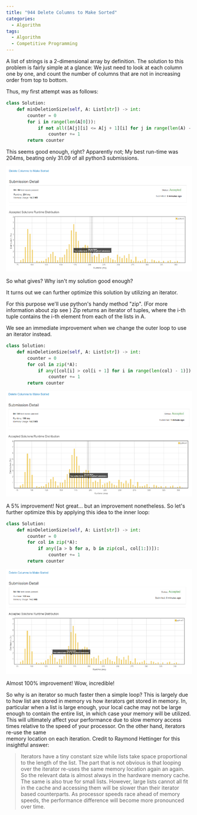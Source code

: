 ```yaml
---
title: "944 Delete Columns to Make Sorted"
categories:
  - Algorithm
tags:
  - Algorithm
  - Competitive Programming
---
```


A list of strings is a 2-dimensional array by definition. The solution to this problem is fairly simple at a glance: We just need to look at each column one by one,
and count the number of columns that are not in increasing order from top to bottom.

Thus, my first attempt was as follows:

```python
class Solution:
    def minDeletionSize(self, A: List[str]) -> int:
        counter = 0
        for i in range(len(A[0])):
            if not all([A[j][i] <= A[j + 1][i] for j in range(len(A) - 1)]):
                counter += 1
        return counter
```

This seems good enough, right? Apparently not; My best run-time was 204ms, beating only 31.09 of all python3 submissions.


![image_1](../assets/images/image_1.png)


So what gives? Why isn't my solution good enough?

It turns out we can further optimize this solution by utilizing an iterator.

For this purpose we'll use python's handy method "zip". (For more information about zip see [](https://docs.python.org/3.3/library/functions.html#zip))
Zip returns an iterator of tuples, where the i-th tuple contains the i-th element from each of the lists in A.

We see an immediate improvement when we change the outer loop to use an iterator instead.

```python
class Solution:
    def minDeletionSize(self, A: List[str]) -> int:
        counter = 0
        for col in zip(*A):
            if any([col[i] > col[i + 1] for i in range(len(col) - 1)]):
                counter += 1
        return counter
```

![image_2](../assets/images/image_2.png)


A 5% improvement! Not great... but an improvement nonetheless. So let's further optimize this by applying this idea to the inner loop:

```python
class Solution:
    def minDeletionSize(self, A: List[str]) -> int:
        counter = 0
        for col in zip(*A):
            if any([a > b for a, b in zip(col, col[1:])]):
                counter += 1
        return counter
```


![image_3](../assets/images/image_3.png)


Almost 100% improvement! Wow, incredible!

So why is an iterator so much faster then a simple loop? This is largely due to how list are stored in memory vs how iterators get stored in memory.
In, particular when a list is large enough, your local cache may not be large enough to contain the entire list, in which case your memory will be utilized.
This will ultimately affect your performance due to slow memory access times relative to the speed of your processor. On the other hand, iterators re-use the same  
memory location on each iteration. Credit to Raymond Hettinger for this insightful answer:

> Iterators have a tiny constant size while lists take space proportional
   to the length of the list.  The part that is not obvious is that looping
   over the iterator re-uses the same memory location again an again.
   So the relevant data is almost always in the hardware memory cache.
   The same is also true for small lists.  However, large lists cannot all
   fit in the cache and accessing them will be slower than their iterator
   based counterparts.  As processor speeds race ahead of memory
   speeds, the performance difference will become more pronounced
   over time.






